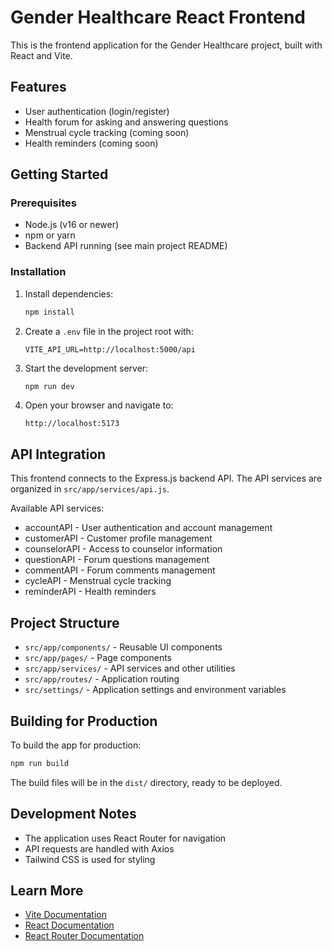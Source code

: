 # Gender Healthcare React Frontend

This is the frontend application for the Gender Healthcare project, built with React and Vite.

## Features

- User authentication (login/register)
- Health forum for asking and answering questions
- Menstrual cycle tracking (coming soon)
- Health reminders (coming soon)

## Getting Started

### Prerequisites

- Node.js (v16 or newer)
- npm or yarn
- Backend API running (see main project README)

### Installation

1. Install dependencies:
   ```bash
   npm install
   ```

2. Create a `.env` file in the project root with:
   ```
   VITE_API_URL=http://localhost:5000/api
   ```

3. Start the development server:
   ```bash
   npm run dev
   ```

4. Open your browser and navigate to:
   ```
   http://localhost:5173
   ```

## API Integration

This frontend connects to the Express.js backend API. The API services are organized in `src/app/services/api.js`.

Available API services:
- accountAPI - User authentication and account management
- customerAPI - Customer profile management
- counselorAPI - Access to counselor information
- questionAPI - Forum questions management
- commentAPI - Forum comments management
- cycleAPI - Menstrual cycle tracking
- reminderAPI - Health reminders

## Project Structure

- `src/app/components/` - Reusable UI components
- `src/app/pages/` - Page components
- `src/app/services/` - API services and other utilities
- `src/app/routes/` - Application routing
- `src/settings/` - Application settings and environment variables

## Building for Production

To build the app for production:

```bash
npm run build
```

The build files will be in the `dist/` directory, ready to be deployed.

## Development Notes

- The application uses React Router for navigation
- API requests are handled with Axios
- Tailwind CSS is used for styling

## Learn More

- [Vite Documentation](https://vitejs.dev/)
- [React Documentation](https://react.dev/)
- [React Router Documentation](https://reactrouter.com/)
